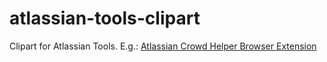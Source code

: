 # atlassian-tools-clipart
Clipart for Atlassian Tools. E.g.: [Atlassian Crowd Helper Browser Extension](https://github.com/bivanbi/atlassian-crowd-helper-browser-extension)

